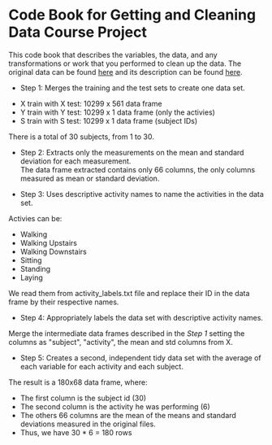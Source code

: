 # Code Book for Getting and Cleaning Data Course Project

This code book that describes the variables, the data, and any transformations or work that you performed to clean up the data. The original data can be found [here](https://d396qusza40orc.cloudfront.net/getdata%2Fprojectfiles%2FUCI%20HAR%20Dataset.zip) and its description can be found [here](http://archive.ics.uci.edu/ml/datasets/Human+Activity+Recognition+Using+Smartphones).


* Step 1: Merges the training and the test sets to create one data set.  
- X train with X test: 10299 x 561 data frame
- Y train with Y test: 10299 x 1 data frame (only the activies)
- S train with S test: 10299 x 1 data frame (subject IDs)



There is a total of 30 subjects, from 1 to 30.

* Step 2: Extracts only the measurements on the mean and standard deviation for each measurement.  
The data frame extracted contains only 66 columns, the only columns measured as mean or standard deviation.

* Step 3: Uses descriptive activity names to name the activities in the data set.

Activies can be:
* Walking
* Walking Upstairs
* Walking Downstairs
* Sitting
* Standing
* Laying

We read them from activity_labels.txt file and replace their ID in the data frame by their respective names.

* Step 4: Appropriately labels the data set with descriptive activity names.  

Merge the intermediate data frames described in the *Step 1* setting the columns as "subject", "activity", the mean and std columns from X.

* Step 5: Creates a second, independent tidy data set with the average of each variable for each activity and each subject. 

The result is a 180x68 data frame, where:
* The first column is the subject id (30)
* The second column is the activity he was performing (6)
* The others 66 columns are the mean of the means and standard deviations measured in the original files.
* Thus, we have 30 * 6 = 180 rows